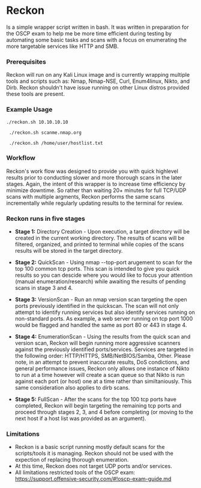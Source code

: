 # Reckon
Is a simple wrapper script written in bash. It was written in preparation for the OSCP exam to help me be more time efficient during testing by automating some basic tasks and scans with a focus on enumerating the more targetable services like HTTP and SMB.

### Prerequisites
Reckon will run on any Kali Linux image and is currently wrapping multiple tools and scripts such as: Nmap, Nmap-NSE, Curl, Enum4linux, Nikto, and Dirb. Reckon shouldn't have issue running on other Linux distros provided these tools are present.

### Example Usage
``` ./reckon.sh 10.10.10.10 ```

``` ./reckon.sh scanme.nmap.org```

``` ./reckon.sh /home/user/hostlist.txt```

### Workflow
Reckon's work flow was designed to provide you with quick highlevel results prior to conducting slower and more thorough scans in the later stages. Again, the intent of this wrapper is to increase time efficiency by minimize downtime. So rather than waiting 20+ minutes for full TCP/UDP scans with multiple argments, Reckon performs the same scans incrementally while regularly updating results to the terminal for review.

### Reckon runs in five stages

* <b>Stage 1:</b> Directory Creation - Upon execution, a target directory will be created in the current working directory. The results of scans will be filtered, organized, and printed to terminal while copies of the scans results will be stored in the target directory.

* <b>Stage 2:</b> QuickScan - Using nmap --top-port arugement to scan for the top 100 common tcp ports. This scan is intended to give you quick results so you can descide where you would like to focus your attention (manual enumeration/research) while awaiting the results of pending scans in stage 3 and 4.

* <b>Stage 3:</b> VersionScan - Run an nmap version scan targeting the open ports previously identified in the quickscan. The scan will not only attempt to identify running services but also identify services running on non-standard ports. As example, a web server running on tcp port 1000 would be flagged and handled the same as port 80 or 443 in stage 4.

* <b>Stage 4:</b> EnumerationScan - Using the results from the quick scan and version scan, Reckon will begin running more aggressive scanners against the previously identified ports/services. Services are targeted in the following order: HTTP/HTTPS, SMB/NetBIOS/Samba, Other. Please note, in an attempt to prevent inaccurate results, DoS condictions, and general performance issues, Reckon only allows one instance of Nikto to run at a time however will create a scan queue so that Nikto is run against each port (or host) one at a time rather than similtaniously. This same consideration also applies to  dirb scans. 

* <b>Stage 5:</b> FullScan - After the scans for the top 100 tcp ports have completed, Reckon will begin targeting the remaining tcp ports and proceed through stages 2, 3, and 4 before completing (or moving to the next host if a host list was provided as an argument).

### Limitations
* Reckon is a basic script running mostly default scans for the scripts/tools it is managing. Reckon should not be used with the expection of replacing thorough enumeration.
* At this time, Reckon does not target UDP ports and/or services. 
* All limitations restricted tools of the OSCP exam: https://support.offensive-security.com/#!oscp-exam-guide.md
